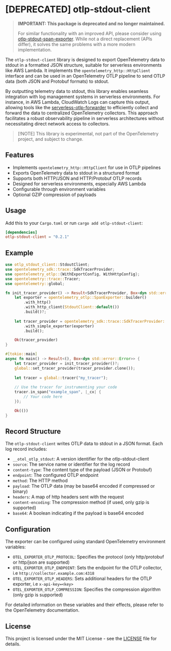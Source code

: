 # [DEPRECATED] otlp-stdout-client

> **IMPORTANT: This package is deprecated and no longer maintained.**
> 
> For similar functionality with an improved API, please consider using [otlp-stdout-span-exporter](https://crates.io/crates/otlp-stdout-span-exporter). While not a direct replacement (APIs differ), it solves the same problems with a more modern implementation.

The `otlp-stdout-client` library is designed to export OpenTelemetry data to stdout in a formatted JSON structure, suitable for serverless environments like AWS Lambda. It implements the `opentelemetry_http::HttpClient` interface and can be used in an OpenTelemetry OTLP pipeline to send OTLP data (both JSON and Protobuf formats) to stdout.

By outputting telemetry data to stdout, this library enables seamless integration with log management systems in serverless environments. For instance, in AWS Lambda, CloudWatch Logs can capture this output, allowing tools like the [serverless-otlp-forwarder](https://github.com/dev7a/serverless-otlp-forwarder) to efficiently collect and forward the data to centralized OpenTelemetry collectors. This approach facilitates a robust observability pipeline in serverless architectures without necessitating direct network access to collectors.

>[!NOTE] This library is experimental, not part of the OpenTelemetry project, and subject to change.

## Features

- Implements `opentelemetry_http::HttpClient` for use in OTLP pipelines
- Exports OpenTelemetry data to stdout in a structured format
- Supports both HTTP/JSON and HTTP/Protobuf OTLP records
- Designed for serverless environments, especially AWS Lambda
- Configurable through environment variables
- Optional GZIP compression of payloads

## Usage

Add this to your `Cargo.toml` or run `cargo add otlp-stdout-client`:

```toml
[dependencies]
otlp-stdout-client = "0.2.1"
```

## Example

```rust
use otlp_stdout_client::StdoutClient;
use opentelemetry_sdk::trace::SdkTracerProvider;
use opentelemetry_otlp::{WithExportConfig, WithHttpConfig};
use opentelemetry::trace::Tracer;
use opentelemetry::global;

fn init_tracer_provider() -> Result<SdkTracerProvider, Box<dyn std::error::Error>> {
    let exporter = opentelemetry_otlp::SpanExporter::builder()
        .with_http()
        .with_http_client(StdoutClient::default())
        .build()?;
    
    let tracer_provider = opentelemetry_sdk::trace::SdkTracerProvider::builder()
        .with_simple_exporter(exporter)
        .build();

    Ok(tracer_provider)
}

#[tokio::main]
async fn main() -> Result<(), Box<dyn std::error::Error>> {
    let tracer_provider = init_tracer_provider()?;
    global::set_tracer_provider(tracer_provider.clone());
    
    let tracer = global::tracer("my_tracer");
    
    // Use the tracer for instrumenting your code
    tracer.in_span("example_span", |_cx| {
        // Your code here
    });

    Ok(())
}
```

## Record Structure

The `otlp-stdout-client` writes OTLP data to stdout in a JSON format. Each log record includes:

- `__otel_otlp_stdout`: A version identifier for the otlp-stdout-client
- `source`: The service name or identifier for the log record
- `content-type`: The content type of the payload (JSON or Protobuf)
- `endpoint`: The configured OTLP endpoint
- `method`: The HTTP method
- `payload`: The OTLP data (may be base64 encoded if compressed or binary)
- `headers`: A map of http headers sent with the request
- `content-encoding`: The compression method (if used, only gzip is supported)
- `base64`: A boolean indicating if the payload is base64 encoded

## Configuration

The exporter can be configured using standard OpenTelemetry environment variables:

- `OTEL_EXPORTER_OTLP_PROTOCOL`: Specifies the protocol (only http/protobuf or http/json are supported)
- `OTEL_EXPORTER_OTLP_ENDPOINT`: Sets the endpoint for the OTLP collector, i.e `http://collector.example.com:4318`
- `OTEL_EXPORTER_OTLP_HEADERS`: Sets additional headers for the OTLP exporter, i.e `x-api-key=<key>`
- `OTEL_EXPORTER_OTLP_COMPRESSION`: Specifies the compression algorithm (only gzip is supported)

For detailed information on these variables and their effects, please refer to the OpenTelemetry documentation.

## License

This project is licensed under the MIT License - see the [LICENSE](LICENSE) file for details.
